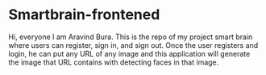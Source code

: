 # Smartbrain-frontened
Hi, everyone I am Aravind Bura. This is the repo of my project smart brain where 
users can register, sign in, and sign out. Once the user registers and login, he can put 
any URL of any image and this application will generate the image that URL contains 
with detecting faces in that image.
